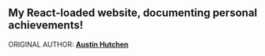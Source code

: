 <h2>My React-loaded website, documenting personal achievements!</h2>
ORIGINAL AUTHOR: <u><b>Austin Hutchen </b></u> 

